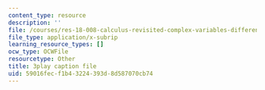 ```yaml
---
content_type: resource
description: ''
file: /courses/res-18-008-calculus-revisited-complex-variables-differential-equations-and-linear-algebra-fall-2011/59016fecf1b43224393d8d587070cb74_UGiED1HPB08.srt
file_type: application/x-subrip
learning_resource_types: []
ocw_type: OCWFile
resourcetype: Other
title: 3play caption file
uid: 59016fec-f1b4-3224-393d-8d587070cb74
---
```

